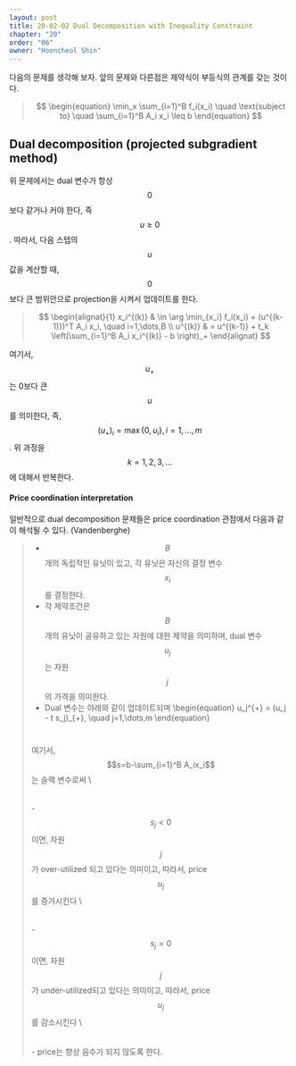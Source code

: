```yaml
---
layout: post
title: 20-02-02 Dual Decomposition with Inequality Constraint
chapter: "20"
order: "06"
owner: "Hooncheol Shin"
---
```


다음의 문제를 생각해 보자. 앞의 문제와 다른점은 제약식이 부등식의 관계를 갖는 것이다. 
> $$
> \begin{equation}
> \min_x \sum_{i=1}^B f_i(x_i) \quad \text{subject to} \quad \sum_{i=1}^B A_i x_i \leq b
> \end{equation}
> $$

## Dual decomposition (projected subgradient method) 
위 문제에서는 dual 변수가 항상 $$0$$보다 같거나 커야 한다, 즉 $$u \geq 0$$. 따라서, 다음 스텝의 $$u$$값을 계산할 때, $$0$$보다 큰 범위안으로 projection을 시켜서 업데이트를 한다. 

> $$
> \begin{alignat}{1}
> x_i^{(k)} & \in \arg \min_{x_i} f_i(x_i) + (u^{(k-1)})^T A_i x_i, \quad i=1,\dots,B  \\
> u^{(k)}   & = u^{(k-1)} + t_k \left(\sum_{i=1}^B A_i x_i^{(k)} - b \right)_+
> \end{alignat}
> $$

여기서, $$u_{+}$$는 0보다 큰 $$u$$를 의미한다, 즉, $$(u_+)_i = \max \left\{0,u_i \right\}, i=1,\dots,m$$. 
위  과정을 $$k=1,2,3,\dots$$에 대해서 반복한다. 

#### Price coordination interpretation
일반적으로 dual decomposition 문제들은 price coordination 관점에서 다음과 같이 해석될 수 있다. (Vandenberghe)
> * $$B$$개의 독립적인 유닛이 있고, 각 유닛은 자신의 결정 변수 $$x_i$$를 결정한다. 
> * 각 제약조건은 $$B$$개의 유닛이 공유하고 있는 자원에 대한 제약을 의미하며, dual 변수 $$u_j$$는 자원 $$j$$의 가격을 의미한다. 
> * Dual 변수는 아래와 같이 업데이트되며
 \begin{equation}
 u_j^{+} = (u_j - t s_j)_{+}, \quad  j=1,\dots,m
 \end{equation}
>
> $$\quad$$ 여기서, $$s=b-\sum_{i=1}^B A_ix_i$$는 슬랙 변수로써 \\
> $$\qquad$$ - $$s_j < 0$$이면, 자원 $$j$$가 over-utilized 되고 있다는 의미이고, 따라서, price $$u_j$$를 증가시킨다 \\
> $$\qquad$$ - $$s_j > 0$$이면, 자원 $$j$$가 under-utilized되고 있다는 의미이고,  따라서, price $$u_j$$를 감소시킨다 \\
> $$\qquad$$ - price는 향상 음수가 되지 않도록 한다.
